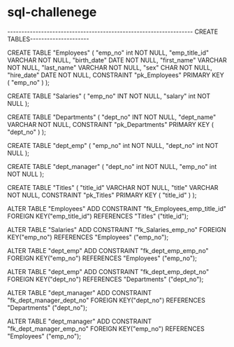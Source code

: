 # sql-challenege

------------------------------------------------------------------ CREATE TABLES---------------------



CREATE TABLE "Employees" (
    "emp_no" int   NOT NULL,
    "emp_title_id" VARCHAR   NOT NULL,
    "birth_date" DATE   NOT NULL,
    "first_name" VARCHAR   NOT NULL,
    "last_name" VARCHAR   NOT NULL,
    "sex" CHAR   NOT NULL,
    "hire_date" DATE   NOT NULL,
    CONSTRAINT "pk_Employees" PRIMARY KEY (
        "emp_no"
     )
);

CREATE TABLE "Salaries" (
    "emp_no" INT   NOT NULL,
    "salary" int   NOT NULL
);

CREATE TABLE "Departments" (
    "dept_no" INT   NOT NULL,
    "dept_name" VARCHAR   NOT NULL,
    CONSTRAINT "pk_Departments" PRIMARY KEY (
        "dept_no"
     )
);

CREATE TABLE "dept_emp" (
    "emp_no" int   NOT NULL,
    "dept_no" int   NOT NULL
);

CREATE TABLE "dept_manager" (
    "dept_no" int   NOT NULL,
    "emp_no" int   NOT NULL
);

CREATE TABLE "Titles" (
    "title_id" VARCHAR   NOT NULL,
    "title" VARCHAR   NOT NULL,
    CONSTRAINT "pk_Titles" PRIMARY KEY (
        "title_id"
     )
);

ALTER TABLE "Employees" ADD CONSTRAINT "fk_Employees_emp_title_id" FOREIGN KEY("emp_title_id")
REFERENCES "Titles" ("title_id");

ALTER TABLE "Salaries" ADD CONSTRAINT "fk_Salaries_emp_no" FOREIGN KEY("emp_no")
REFERENCES "Employees" ("emp_no");

ALTER TABLE "dept_emp" ADD CONSTRAINT "fk_dept_emp_emp_no" FOREIGN KEY("emp_no")
REFERENCES "Employees" ("emp_no");

ALTER TABLE "dept_emp" ADD CONSTRAINT "fk_dept_emp_dept_no" FOREIGN KEY("dept_no")
REFERENCES "Departments" ("dept_no");

ALTER TABLE "dept_manager" ADD CONSTRAINT "fk_dept_manager_dept_no" FOREIGN KEY("dept_no")
REFERENCES "Departments" ("dept_no");

ALTER TABLE "dept_manager" ADD CONSTRAINT "fk_dept_manager_emp_no" FOREIGN KEY("emp_no")
REFERENCES "Employees" ("emp_no");
